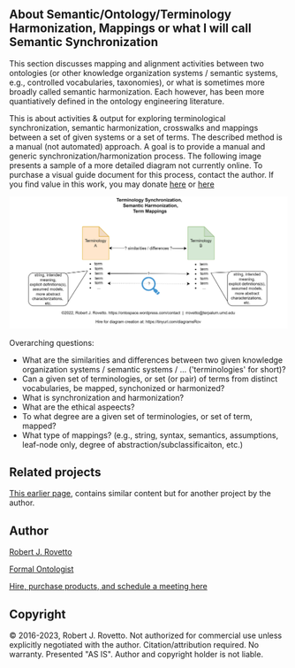 ## About Semantic/Ontology/Terminology Harmonization, Mappings or what I will call Semantic Synchronization 

This section discusses mapping and alignment activities between two ontologies (or other knowledge organization systems / semantic systems, e.g., controlled vocabularies, taxonomies), or  what is sometimes more broadly called semantic harmonization. Each however, has been more quantiatively defined in the ontology engineering literature.

This is about activities & output for exploring terminological synchronization, semantic harmonization, crosswalks and mappings between a set of given systems or a set of terms. The described method is a manual (not automated) approach. A goal is to provide a manual and generic synchronization/harmonization process. The following image presents a sample of a more detailed diagram not currently online. To purchase a visual guide document for this process, contact the author. 
If you find value in this work, you may donate [here](https://tinyurl.com/yyoo6z96) or [here](https://tinyurl.com/donateViaPayPalrr)

![image](https://github.com/rrovetto/Ontology-Development-Guidelines/blob/b20983df7bbc7ba8d3d9bab64888929eb4c46711/images/VocabularySynchronization_SemanticHarmonization_Daigram_Rovetto.png)

Overarching questions:
- What are the similarities and differences between two given knowledge organization systems / semantic systems / ... ('terminologies' for short)?
- Can a given set of terminologies, or set (or pair) of terms from distinct vocabularies, be mapped, synchonized or harmonized?
- What is synchronization and harmonization? 
- What are the ethical aspeects?
- To what degree are a given set of terminologies, or set of term, mapped?
 - What type of mappings? (e.g., string, syntax, semantics, assumptions, leaf-node only, degree of abstraction/subclassificaiton, etc.)

## Related projects
[This earlier page](https://github.com/rrovetto/Catalog-Space-Vocabularies/tree/main/CrosswalksMapping), contains similar content but for another project by the author.

## Author
[Robert J. Rovetto](http://orcid.org/0000-0003-3835-7817)

[Formal Ontologist](https://ontologforum.com/index.php/RobertRovetto)

[Hire, purchase products, and schedule a meeting here](https://tinyurl.com/yas7trzy)

## Copyright
© 2016-2023, Robert J. Rovetto.
Not authorized for commercial use unless explicitly negotiated with the author. Citation/attribution required. 
No warranty. Presented "AS IS". Author and copyright holder is not liable.

